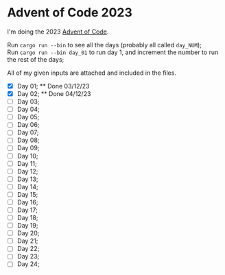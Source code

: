 
# Advent of Code 2023

I'm doing the 2023 [Advent of Code](https://adventofcode.com/2023).

Run `cargo run --bin` to see all the days (probably all called `day_NUM`);  
Run `cargo run --bin day_01` to run day 1, and increment the number to run the rest of the days;

All of my given inputs are attached and included in the files.

- [x] Day 01; \*\* Done 03/12/23
- [x] Day 02; \*\* Done 04/12/23
- [ ] Day 03;
- [ ] Day 04;
- [ ] Day 05;
- [ ] Day 06;
- [ ] Day 07;
- [ ] Day 08;
- [ ] Day 09;
- [ ] Day 10;
- [ ] Day 11;
- [ ] Day 12;
- [ ] Day 13;
- [ ] Day 14;
- [ ] Day 15;
- [ ] Day 16;
- [ ] Day 17; 
- [ ] Day 18;
- [ ] Day 19;
- [ ] Day 20;
- [ ] Day 21;
- [ ] Day 22;
- [ ] Day 23;
- [ ] Day 24;
